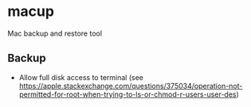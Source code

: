 # macup

Mac backup and restore tool

## Backup

- Allow full disk access to terminal (see https://apple.stackexchange.com/questions/375034/operation-not-permitted-for-root-when-trying-to-ls-or-chmod-r-users-user-des)

